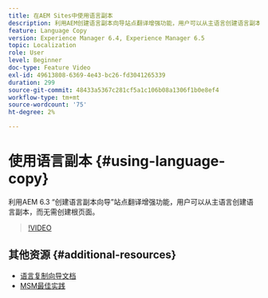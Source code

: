 ```yaml
---
title: 在AEM Sites中使用语言副本
description: 利用AEM创建语言副本向导站点翻译增强功能，用户可以从主语言创建语言副本，而无需创建根页面。
feature: Language Copy
version: Experience Manager 6.4, Experience Manager 6.5
topic: Localization
role: User
level: Beginner
doc-type: Feature Video
exl-id: 49613808-6369-4e43-bc26-fd3041265339
duration: 299
source-git-commit: 48433a5367c281cf5a1c106b08a1306f1b0e8ef4
workflow-type: tm+mt
source-wordcount: '75'
ht-degree: 2%

---
```


# 使用语言副本 {#using-language-copy}

利用AEM 6.3 “创建语言副本向导”站点翻译增强功能，用户可以从主语言创建语言副本，而无需创建根页面。

>[!VIDEO](https://video.tv.adobe.com/v/17116?quality=12&learn=on)

## 其他资源 {#additional-resources}

* [语言复制向导文档](https://helpx.adobe.com/experience-manager/6-5/sites/administering/using/tc-wizard.html)
* [MSM最佳实践](https://helpx.adobe.com/experience-manager/6-5/sites/administering/using/msm-best-practices.html)
